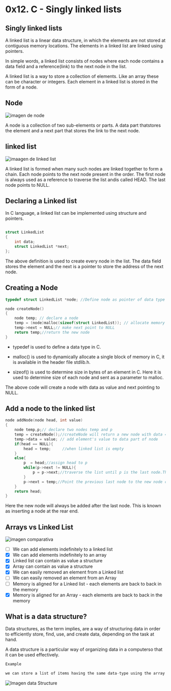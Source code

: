 # 0x12. C - Singly linked lists

## Singly linked lists

A linked list is a linear data structure, in which the elements are not stored at contiguous memory locations. The elements in a linked list are linked using pointers.

In simple words, a linked list consists of nodes where each node contains a data field and a reference(link) to the next node in the list.

A linked list is a way to store a collection of elements. Like an array these can be character or integers. Each element in a linked list is stored in the form of a node.

## Node

![imagen de node](https://he-s3.s3.amazonaws.com/media/uploads/1b099fd.png)

A node is a collection of two sub-elements or parts. A data part thatstores the element and a next part that stores the link to the next node.

## linked list

![imaagen de linked list](https://he-s3.s3.amazonaws.com/media/uploads/1b76d10.png)

A linked list is formed when many such nodes are linked together to form a chain. Each node points to the next node present in the order. The first node is always used as a reference to traverse the list andis called HEAD. The last node points to NULL.

## Declaring a Linked list

In C language, a linked list can be implemented using structure and pointers.

```C

struct LinkedList
{
	int data;
	struct LinkedList *next;
};
```
The above definition is used to create every node in the list. The data field stores the element and the next is a pointer to store the address of the next node.


## Creating a Node

```C
typedef struct LinkedList *node; //Define node as pointer of data type struct LinkedList

node createNode()
{
	node temp; // declare a node
	temp = (node)malloc(sizeof(struct LinkedList)); // allocate memory using malloc()
	temp->next = NULL;// make next point to NULL
	return temp;//return the new node
}
```
- typedef is used to define a data type in C.

- malloc() is used to dynamically allocate a single block of memory in C, it is available in the header file stdlib.h.

- sizeof() is used to determine size in bytes of an element in C. Here it is used to determine size of each node and sent as a parameter to malloc.


The above code will create a node with data as value and next pointing to NULL.


## Add a node to the linked list

```C
node addNode(node head, int value)
{
	node temp,p;// declare two nodes temp and p
	temp = createNode();//createNode will return a new node with data = value and next pointing to NULL.
	temp->data = value; // add element's value to data part of node
	if(head == NULL){
		head = temp;     //when linked list is empty
	}
	else{
		p  = head;//assign head to p 
		while(p->next != NULL){
			p = p->next;//traverse the list until p is the last node.The last node always points to NULL.
		}
		p->next = temp;//Point the previous last node to the new node created.
	}
	return head;
}
```
Here the new node will always be added after the last node. This is known as inserting a node at the rear end.


## Arrays vs Linked List

![imagen comparativa](https://camo.githubusercontent.com/657c1f2ddd4a53812fd97885dd426935d5739aba/68747470733a2f2f7777772e7374756479746f6e696768742e636f6d2f646174612d737472756374757265732f696d616765732f61727261792d76732d6c696e6b65642d6c6973742e706e67)

- [ ] We can add elements indefinitely to a linked list
- [x] We can add elements indefinitely to an array
- [x] Linked list can contain as value a structure
- [x] Array can contain as value a structure
- [x] We can easily removed an element from a Linked list
- [ ] We can easily removed an element from an Array
- [ ] Memory is aligned for a Linked list - each elements are back to back in the memory
- [x] Memory is aligned for an Array - each elements are back to back in the memory

## What is a data structure?

Data structures, as the term implies, are a way of structuring data in order to efficiently store, find, use, and create data, depending on the task at hand.

A data structure is a particular way of organizing data in a computerso that it can be used effectively.

```C
Example

we can store a list of items having the same data-type using the array data structure.
```

![Imagen data Structure](https://media.geeksforgeeks.org/wp-content/uploads/array-2.png)
